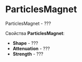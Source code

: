 # ParticlesMagnet

ParticlesMagnet - ???

Свойства **ParticlesMagnet**:

* **Shape** - ???
* **Attenuation** - ???
* **Strength** - ???
